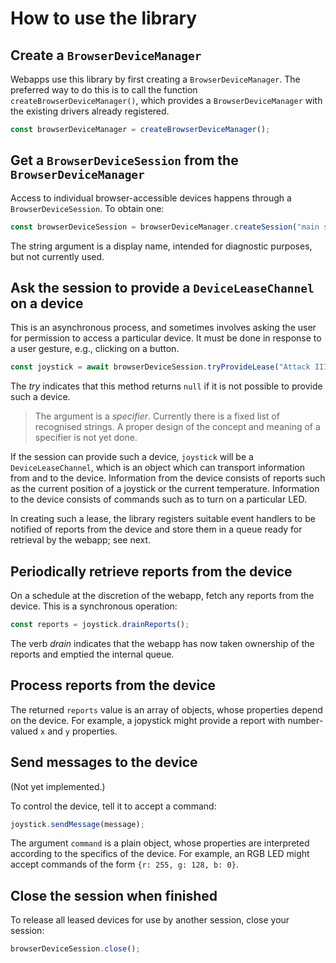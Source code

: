 # How to use the library

## Create a `BrowserDeviceManager`

Webapps use this library by first creating a `BrowserDeviceManager`.
The preferred way to do this is to call the function
`createBrowserDeviceManager()`, which provides a
`BrowserDeviceManager` with the existing drivers already registered.

``` javascript
const browserDeviceManager = createBrowserDeviceManager();
```

## Get a `BrowserDeviceSession` from the `BrowserDeviceManager`

Access to individual browser-accessible devices happens through a
`BrowserDeviceSession`.  To obtain one:

``` javascript
const browserDeviceSession = browserDeviceManager.createSession("main session");
```

The string argument is a display name, intended for diagnostic
purposes, but not currently used.

## Ask the session to provide a `DeviceLeaseChannel` on a device

This is an asynchronous process, and sometimes involves asking the
user for permission to access a particular device.  It must be done in
response to a user gesture, e.g., clicking on a button.

``` javascript
const joystick = await browserDeviceSession.tryProvideLease("Attack III");
```

The _try_ indicates that this method returns `null` if it is not
possible to provide such a device.

> The argument is a _specifier_.  Currently there is a fixed list of
> recognised strings.  A proper design of the concept and meaning of
> a specifier is not yet done.

If the session can provide such a device, `joystick` will be a
`DeviceLeaseChannel`, which is an object which can transport
information from and to the device.  Information from the device
consists of reports such as the current position of a joystick or the
current temperature.  Information to the device consists of commands
such as to turn on a particular LED.

In creating such a lease, the library registers suitable event
handlers to be notified of reports from the device and store them in a
queue ready for retrieval by the webapp; see next.

## Periodically retrieve reports from the device

On a schedule at the discretion of the webapp, fetch any reports from
the device.  This is a synchronous operation:

``` javascript
const reports = joystick.drainReports();
```

The verb _drain_ indicates that the webapp has now taken ownership of
the reports and emptied the internal queue.

## Process reports from the device

The returned `reports` value is an array of objects, whose properties
depend on the device.  For example, a jopystick might provide a report
with number-valued `x` and `y` properties.

## Send messages to the device

(Not yet implemented.)

To control the device, tell it to accept a command:

``` javascript
joystick.sendMessage(message);
```

The argument `command` is a plain object, whose properties are
interpreted according to the specifics of the device.  For example, an
RGB LED might accept commands of the form `{r: 255, g: 128, b: 0}`.

## Close the session when finished

To release all leased devices for use by another session, close your
session:

``` javascript
browserDeviceSession.close();
```

